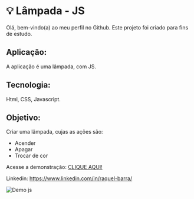 # 💡 Lâmpada - JS
Olá, bem-vindo(a) ao meu perfil no Github.
Este projeto foi criado para fins de estudo.

## Aplicação:
A aplicação é uma lâmpada, com JS.

## Tecnologia:
Html, CSS, Javascript.

## Objetivo:
Criar uma lâmpada, cujas as ações são:
- Acender
- Apagar
- Trocar de cor

Acesse a demonstração: [CLIQUE AQUI!](https://raquelbarra.github.io/lampada-js/)

Linkedin: <https://www.linkedin.com/in/raquel-barra/>


![Demo js](https://user-images.githubusercontent.com/8225317/222499691-9614d491-c326-4ee5-9b49-3bd28e5f9579.gif)

